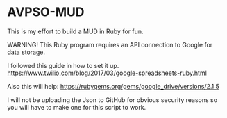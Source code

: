 # AVPSO-MUD
This is my effort to build a MUD in Ruby for fun.

WARNING!
This Ruby program requires an API connection to Google for data storage.

I followed this guide in how to set it up.
https://www.twilio.com/blog/2017/03/google-spreadsheets-ruby.html

Also this will help:
https://rubygems.org/gems/google_drive/versions/2.1.5

I will not be uploading the Json to GitHub for obvious security reasons so you will have to make one for this script to work.
